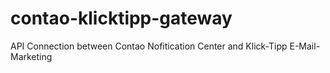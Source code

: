 # contao-klicktipp-gateway
API Connection between Contao Nofitication Center and Klick-Tipp E-Mail-Marketing
